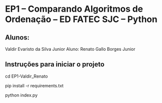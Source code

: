 # EP1 – Comparando Algoritmos de Ordenação – ED FATEC SJC – Python

## Alunos:
 Valdir Evaristo da Silva Junior
Aluno: Renato Gallo Borges Junior

## Instruções para iniciar o projeto


cd EP1-Valdir_Renato

pip install -r requirements.txt

python index.py


